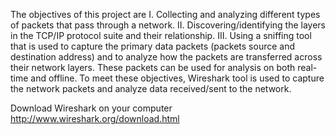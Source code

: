 The objectives of this project are I. Collecting and analyzing different types of packets 
that pass through a network. II. Discovering/identifying the layers in the TCP/IP 
protocol suite and their relationship. III. Using a sniffing tool that is used to capture 
the primary data packets (packets source and destination address) and to analyze 
how the packets are transferred across their network layers. These packets can be 
used for analysis on both real-time and offline. To meet these objectives, Wireshark
tool is used to capture the network packets and analyze data received/sent to the 
network.

Download Wireshark on your computer
http://www.wireshark.org/download.html
